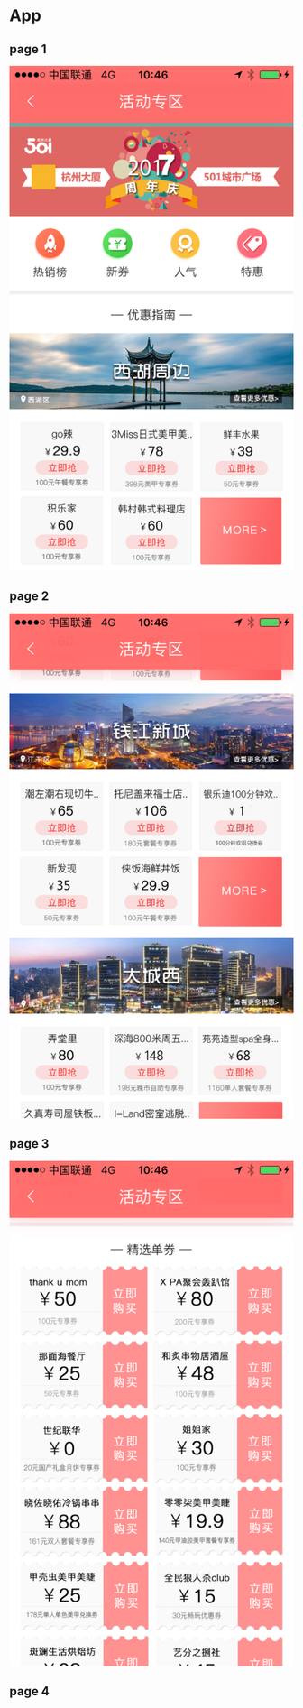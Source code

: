 # App

## page 1

![home1](lq-home-1.png)

## page 2

![home2](lq-home-2.png)

## page 3

![home3](lq-home-3.png)

## page 4
